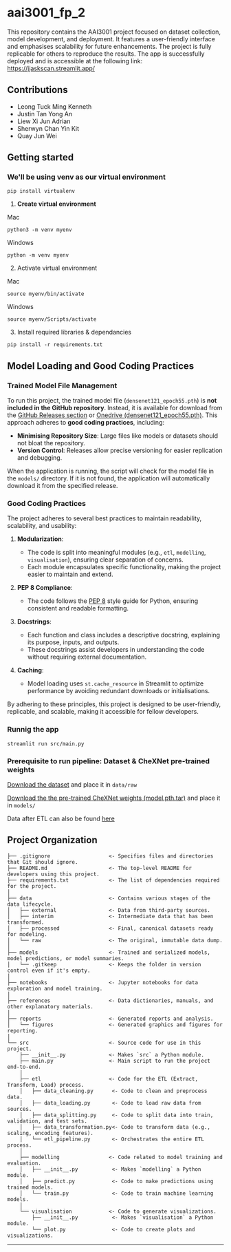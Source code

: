 # aai3001_fp_2

This repository contains the AAI3001 project focused on dataset collection, model development, and deployment. It features a user-friendly interface and emphasises scalability for future enhancements. The project is fully replicable for others to reproduce the results. The app is successfully deployed and is accessible at the following link: https://jjaskscan.streamlit.app/


## Contributions
- Leong Tuck Ming Kenneth
- Justin Tan Yong An
- Liew Xi Jun Adrian
- Sherwyn Chan Yin Kit
- Quay Jun Wei

## Getting started

### We'll be using venv as our virtual environment
```
pip install virtualenv
```

1. **Create virtual environment**

Mac
```
python3 -m venv myenv
```

Windows
```
python -m venv myenv
```

2. Activate virtual environment

Mac
```
source myenv/bin/activate
```

Windows
```
source myenv/Scripts/activate
```



3. Install required libraries & dependancies 
```
pip install -r requirements.txt
```
## Model Loading and Good Coding Practices

### Trained Model File Management
To run this project, the trained model file (`densenet121_epoch55.pth`) is **not included in the GitHub repository**. Instead, it is available for download from the [GitHub Releases section](https://github.com/quayjunwei/aai3001-fp-2/releases/tag/v1.0) or [Onedrive (densenet121_epoch55.pth)](https://sitsingaporetechedu-my.sharepoint.com/:f:/g/personal/2302675_sit_singaporetech_edu_sg/EndudpPedUlBlZYnWYBbiGsB2X4TxlXXXq_nJikX4AQVOw?e=avVkyn). This approach adheres to **good coding practices**, including:

- **Minimising Repository Size**: Large files like models or datasets should not bloat the repository.
- **Version Control**: Releases allow precise versioning for easier replication and debugging.

When the application is running, the script will check for the model file in the `models/` directory. If it is not found, the application will automatically download it from the specified release. 

### Good Coding Practices
The project adheres to several best practices to maintain readability, scalability, and usability:

1. **Modularization**:
   - The code is split into meaningful modules (e.g., `etl`, `modelling`, `visualisation`), ensuring clear separation of concerns.
   - Each module encapsulates specific functionality, making the project easier to maintain and extend.

2. **PEP 8 Compliance**:
   - The code follows the [PEP 8](https://peps.python.org/pep-0008/) style guide for Python, ensuring consistent and readable formatting.

3. **Docstrings**:
   - Each function and class includes a descriptive docstring, explaining its purpose, inputs, and outputs.
   - These docstrings assist developers in understanding the code without requiring external documentation.

4. **Caching**:
   - Model loading uses `st.cache_resource` in Streamlit to optimize performance by avoiding redundant downloads or initialisations.

By adhering to these principles, this project is designed to be user-friendly, replicable, and scalable, making it accessible for fellow developers.

### Runnig the app
```
streamlit run src/main.py
```

### Prerequisite to run pipeline: Dataset & CheXNet pre-trained weights 

[Download the dataset](https://www.kaggle.com/datasets/nih-chest-xrays/data/data) and place it in `data/raw`

[Download the the pre-trained CheXNet weights (model.pth.tar)](https://sitsingaporetechedu-my.sharepoint.com/:f:/g/personal/2302675_sit_singaporetech_edu_sg/EndudpPedUlBlZYnWYBbiGsB2X4TxlXXXq_nJikX4AQVOw?e=avVkyn) and place it in `models/`


Data after ETL can also be found [here](https://sitsingaporetechedu-my.sharepoint.com/:f:/g/personal/2302675_sit_singaporetech_edu_sg/EmBJrHsqQRRNoutqXWeKZX8B-GnWXdQ4TsfdSfwK6rD9vQ?e=bAcRq7)
## Project Organization

```
├── .gitignore                   <- Specifies files and directories that Git should ignore.
├── README.md                    <- The top-level README for developers using this project.
├── requirements.txt             <- The list of dependencies required for the project.
│
├── data                         <- Contains various stages of the data lifecycle.
│   ├── external                 <- Data from third-party sources.
│   ├── interim                  <- Intermediate data that has been transformed.
│   ├── processed                <- Final, canonical datasets ready for modeling.
│   └── raw                      <- The original, immutable data dump.
│
├── models                       <- Trained and serialized models, model predictions, or model summaries.
│   └── .gitkeep                 <- Keeps the folder in version control even if it's empty.
│
├── notebooks                    <- Jupyter notebooks for data exploration and model training.
│
├── references                   <- Data dictionaries, manuals, and other explanatory materials.
│
├── reports                      <- Generated reports and analysis.
│   └── figures                  <- Generated graphics and figures for reporting.
│
└── src                          <- Source code for use in this project.
    ├── __init__.py              <- Makes `src` a Python module.
    ├── main.py                  <- Main script to run the project end-to-end.
    │
    ├── etl                      <- Code for the ETL (Extract, Transform, Load) process.
    │   ├── data_cleaning.py      <- Code to clean and preprocess data.
    │   ├── data_loading.py       <- Code to load raw data from sources.
    │   ├── data_splitting.py     <- Code to split data into train, validation, and test sets.
    │   ├── data_transformation.py<- Code to transform data (e.g., scaling, encoding features).
    │   └── etl_pipeline.py       <- Orchestrates the entire ETL process.
    │
    ├── modelling                <- Code related to model training and evaluation.
    │   ├── __init__.py           <- Makes `modelling` a Python module.
    │   ├── predict.py            <- Code to make predictions using trained models.
    │   └── train.py              <- Code to train machine learning models.
    │
    └── visualisation            <- Code to generate visualizations.
        ├── __init__.py           <- Makes `visualisation` a Python module.
        └── plot.py               <- Code to create plots and visualizations.

```

--------

